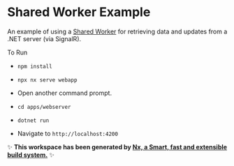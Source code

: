 # Shared Worker Example

An example of using a [Shared Worker](https://developer.mozilla.org/en-US/docs/Web/API/SharedWorker) for retrieving data and updates from a .NET server (via SignalR).

To Run

- `npm install`

- `npx nx serve webapp`

- Open another command prompt.

- `cd apps/webserver`

- `dotnet run`

- Navigate to `http://localhost:4200`

✨ **This workspace has been generated by [Nx, a Smart, fast and extensible build system.](https://nx.dev)** ✨
